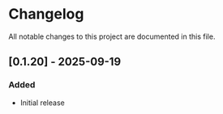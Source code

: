 # Changelog

All notable changes to this project are documented in this file.

## [0.1.20] - 2025-09-19

### Added

- Initial release
